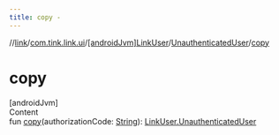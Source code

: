 ```yaml
---
title: copy -
---
```

//[link](../../../index.md)/[com.tink.link.ui](../../index.md)/[[androidJvm]LinkUser](../index.md)/[UnauthenticatedUser](index.md)/[copy](copy.md)



# copy  
[androidJvm]  
Content  
fun [copy](copy.md)(authorizationCode: [String](https://kotlinlang.org/api/latest/jvm/stdlib/kotlin/-string/index.html)): [LinkUser.UnauthenticatedUser](index.md)  



